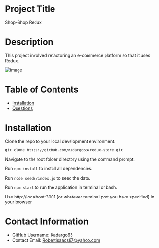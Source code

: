 
  # Project Title
  Shop-Shop Redux
  

  # Description
  This project involved refactoring an e-commerce platform so that it uses Redux.
  
  ![image](https://user-images.githubusercontent.com/88639772/152074742-58d903f5-2e02-4044-888a-cbaf263c140b.png)

  # Table of Contents 
  * [Installation](#-Installation)
  * [Questions](#-Contact-Information)
      
  # Installation
   Clone the repo to your local development environment. 
  
  `git clone https://github.com/Kadargo63/redux-store.git` 
  
  Navigate to the root folder directory using the command prompt.
  
  Run `npm install` to install all dependencies.
  
  Run `node seeds/index.js` to seed the data.
  
  Run `npm start` to run the application in terminal or bash.
  
  Use http://localhost:3001 [or whatever terminal port you have specified] in your browser
  
  # Contact Information 
  * GitHub Username: Kadargo63
  * Contact Email: Robertisaacs87@yahoo.com
  
  
